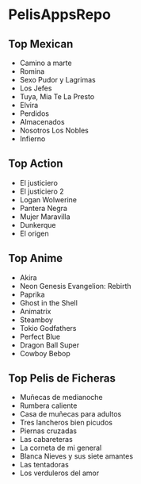 # PelisAppsRepo
## Top Mexican

- Camino a marte
- Romina
- Sexo Pudor y Lagrimas
- Los Jefes
- Tuya, Mia Te La Presto
- Elvira
- Perdidos
- Almacenados
- Nosotros Los Nobles
- Infierno


## Top Action

- El justiciero
- El justiciero 2
- Logan Wolwerine
- Pantera Negra
- Mujer Maravilla
- Dunkerque
- El origen

## Top Anime

- Akira
- Neon Genesis Evangelion: Rebirth
- Paprika
- Ghost in the Shell
- Animatrix
- Steamboy
- Tokio Godfathers
- Perfect Blue
- Dragon Ball Super
- Cowboy Bebop


## Top Pelis de Ficheras

- Muñecas de medianoche
- Rumbera caliente
- Casa de muñecas para adultos
- Tres lancheros bien picudos
- Piernas cruzadas
- Las cabareteras
- La corneta de mi general
- Blanca Nieves y sus siete amantes
- Las tentadoras
- Los verduleros del amor
